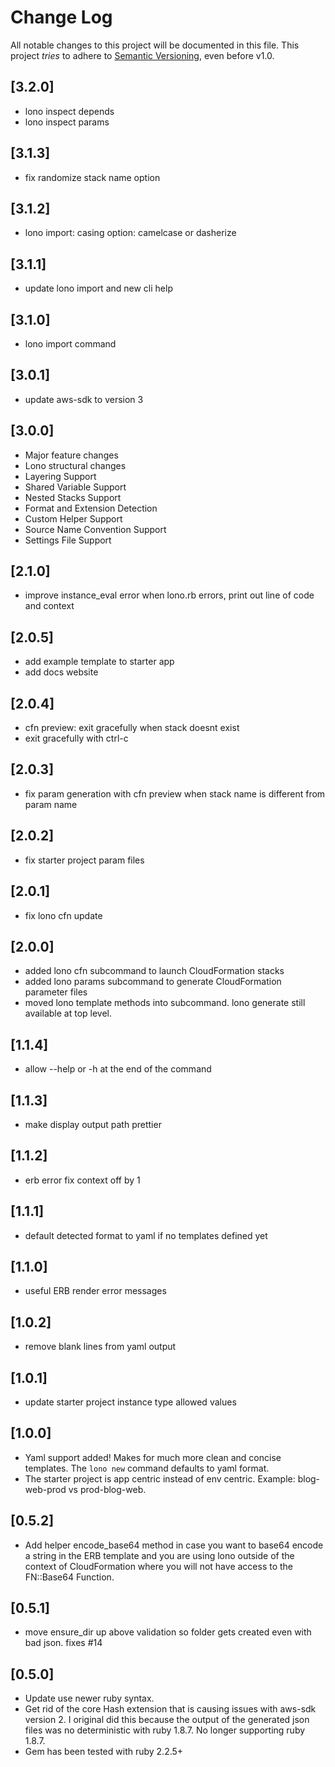 # Change Log

All notable changes to this project will be documented in this file.
This project *tries* to adhere to [Semantic Versioning](http://semver.org/), even before v1.0.

## [3.2.0]
- lono inspect depends
- lono inspect params

## [3.1.3]
- fix randomize stack name option

## [3.1.2]
- lono import: casing option: camelcase or dasherize

## [3.1.1]
- update lono import and new cli help

## [3.1.0]
- lono import command

## [3.0.1]
- update aws-sdk to version 3

## [3.0.0]
- Major feature changes
- Lono structural changes
- Layering Support
- Shared Variable Support
- Nested Stacks Support
- Format and Extension Detection
- Custom Helper Support
- Source Name Convention Support
- Settings File Support

## [2.1.0]
- improve instance_eval error when lono.rb errors, print out line of code and context

## [2.0.5]
- add example template to starter app
- add docs website

## [2.0.4]
- cfn preview: exit gracefully when stack doesnt exist
- exit gracefully with ctrl-c

## [2.0.3]
- fix param generation with cfn preview when stack name is different from param name

## [2.0.2]
- fix starter project param files

## [2.0.1]
- fix lono cfn update

## [2.0.0]
- added lono cfn subcommand to launch CloudFormation stacks
- added lono params subcommand to generate CloudFormation parameter files
- moved lono template methods into subcommand.  lono generate still available at top level.

## [1.1.4]
- allow --help or -h at the end of the command

## [1.1.3]
- make display output path prettier

## [1.1.2]
- erb error fix context off by 1

## [1.1.1]
- default detected format to yaml if no templates defined yet

## [1.1.0]
- useful ERB render error messages

## [1.0.2]
- remove blank lines from yaml output

## [1.0.1]
- update starter project instance type allowed values

## [1.0.0]
- Yaml support added!  Makes for much more clean and concise templates.  The `lono new` command defaults to yaml format.
- The starter project is app centric instead of env centric.  Example: blog-web-prod vs prod-blog-web.

## [0.5.2]
- Add helper encode_base64 method in case you want to base64 encode a string in the ERB template and you are using lono outside of the context of CloudFormation where you will not have access to the FN::Base64 Function.

## [0.5.1]
- move ensure_dir up above validation so folder gets created even with bad json.  fixes #14

## [0.5.0]

- Update use newer ruby syntax.
- Get rid of the core Hash extension that is causing issues with aws-sdk version 2.  I original did this because the output of the generated json files was no deterministic with ruby 1.8.7. No longer supporting ruby 1.8.7.
- Gem has been tested with ruby 2.2.5+
